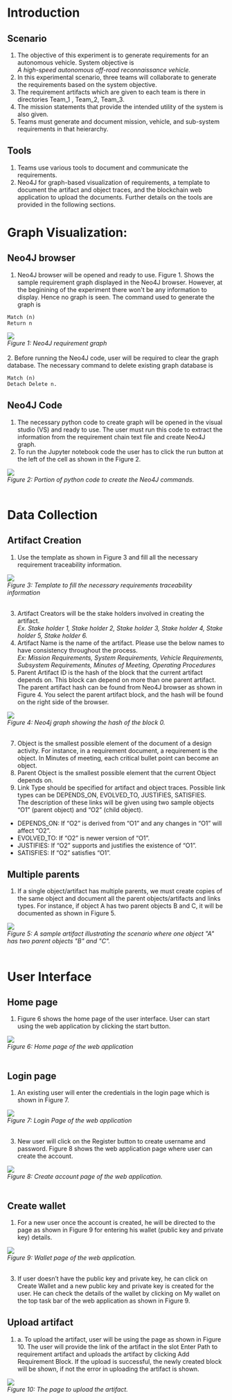 # Introduction
## Scenario
1. The objective of this experiment is to generate requirements for an autonomous vehicle. System objective is <br>
   _A high-speed autonomous off-road reconnaissance vehicle._
2. In this experimental scenario, three teams will collaborate to generate the requirements based on the system objective.
3. The requirement artifacts which are given to each team is there in directories Team_1 , Team_2, Team_3.
4. The mission statements that provide the intended utility of the system is also given.
5. Teams must generate and document mission, vehicle, and sub-system requirements in that heierarchy.

## Tools
1. Teams use various tools to document and communicate the requirements.
2. Neo4J for graph-based visualization of requirements, a template to document the artifact and object traces, and the blockchain web application to upload the documents. Further details on the tools are provided in the following sections.

# Graph Visualization:   
## Neo4J browser
1. Neo4J browser will be opened and ready to use. Figure 1. Shows the sample requirement graph displayed in the Neo4J browser. However, at the beginining of the experiment there won't be any information to display. Hence no graph is seen. The command used to generate the graph is
```
Match (n)
Return n
```
![](/experiment/assets/neo4j_browser.png) <br>
*Figure 1: Neo4J requirement graph* <br>
<br>
2. Before running the Neo4J code, user will be required to clear the graph database. The necessary command to delete existing graph database is
```
Match (n) 
Detach Delete n.
```
## Neo4J Code
1. The necessary python code to create graph will be opened in the visual studio (VS) and ready to use. The user must run this code to extract the information from the requirement chain text file and create Neo4J graph.
2. To run the Jupyter notebook code the user has to click the run button at the left of the cell as shown in the Figure 2. <br>

![](/experiment/assets/neo4j_code_snippet.png) <br>
*Figure 2: Portion of python code to create the Neo4J commands.* <br>
<br>

# Data Collection
## Artifact Creation
1. Use the template as shown in Figure 3 and fill all the necessary requirement traceability information. <br>
   
![](/experiment/assets/art_template.png) <br>
*Figure 3: Template to fill the necessary requirements traceability information* <br>
<br> 

3. Artifact Creators will be the stake holders involved in creating the artifact. <br>
   _Ex. Stake holder 1, Stake holder 2, Stake holder 3, Stake holder 4, Stake holder 5, Stake holder 6._
4. Artifact Name is the name of the artifact. Please use the below names to have consistency throughout the process. <br>
  _Ex: Mission Requirements, System Requirements, Vehicle Requirements, Subsystem Requirements, Minutes of Meeting, Operating Procedures_
5. Parent Artifact ID is the hash of the block that the current artifact depends on. This block can depend on more than one parent artifact. The parent artifact hash can be found from Neo4J browser as shown in Figure 4. You select the parent artifact block, and the hash will be found on the right side of the browser. <br> 

![](/experiment/assets/neo4j_browser_2.png) <br>
*Figure 4: Neo4j graph showing the hash of the block 0.* <br>
<br>

7. Object is the smallest possible element of the document of a design activity. For instance, in a requirement document, a requirement is the object. In Minutes of meeting, each critical bullet point can become an object.
8. Parent Object is the smallest possible element that the current Object depends on.
9. Link Type should be specified for artifact and object traces. Possible link types can be DEPENDS_ON, EVOLVED_TO, JUSTIFIES, SATISFIES. <br> 
  The description of these links will be given using two sample objects “O1” (parent object) and “O2” (child object). <br>
  - DEPENDS_ON: If “O2” is derived from “O1” and any changes in “O1” will affect “O2”. <br>
  - EVOLVED_TO: If “O2” is newer version of “O1”. <br>
  - JUSTIFIES: If “O2” supports and justifies the existence of “O1”. <br>
  - SATISFIES: If “O2” satisfies “O1”. 

## Multiple parents
1. If a single object/artifact has multiple parents, we must create copies of the same object and document all the parent objects/artifacts and links types.   For instance, if object A has two parent objects B and C, it will be documented as shown in Figure 5. <br>
   
![](/experiment/assets/art_template2.png) <br>
*Figure 5: A sample artifact illustrating the scenario where one object "A" has two parent objects "B" and "C".* <br>
<br> 

# User Interface
## Home page
1. Figure 6 shows the home page of the user interface. User can start using the web application by clicking the start button. <br>
   
![](/experiment/assets/web_app_welcome.png) <br>
*Figure 6: Home page of the web application* <br>
<br> 

## Login page
1. An existing user will enter the credentials in the login page which is shown in Figure 7. <br>
   
![](/experiment/assets/web_app_login.png) <br>
*Figure 7: Login Page of the web application* <br>
<br> 

3. New user will click on the Register button to create username and password. Figure 8 shows the web application page where user can create the account. <br>
   
![](/experiment/assets/web_app_create_account.png) <br>
*Figure 8: Create account page of the web application.* <br>
<br> 

## Create wallet
1. For a new user once the account is created, he will be directed to the page as shown in Figure 9 for entering his wallet (public key and private key) details. <br>

![](/experiment/assets/web_app_create_wallet.png) <br>
*Figure 9: Wallet page of the web application.* <br>
<br> 

3. If user doesn’t have the public key and private key, he can click on Create Wallet and a new public key and private key is created for the user. He can check the details of the wallet by clicking on My wallet on the top task bar of the web application as shown in Figure 9.

## Upload artifact
1. a.	To upload the artifact, user will be using the page as shown in Figure 10. The user will provide the link of the artifact in the slot Enter Path to requirement artifact and uploads the artifact by clicking Add Requirement Block. If the upload is successful, the newly created block will be shown, if not the error in uploading the artifact is shown. <br>
   
![](/experiment/assets/web_app_upload_artifact.png) <br>
*Figure 10: The page to upload the artifact.* <br>
<br> 

